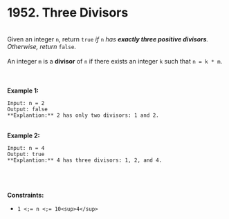 # 1952. Three Divisors

<br />Given an integer `n`, return `true`<em> if </em>`n`<em> has **exactly three positive divisors**. Otherwise, return </em>`false`.<br />
<br />An integer `m` is a **divisor** of `n` if there exists an integer `k` such that `n = k * m`.<br />
<br /> <br />
<br />**Example 1:**<br />
```
Input: n = 2
Output: false
**Explantion:** 2 has only two divisors: 1 and 2.
```
<br />**Example 2:**<br />
```
Input: n = 4
Output: true
**Explantion:** 4 has three divisors: 1, 2, and 4.
```
<br /> <br />
<br />**Constraints:**<br />

* `1 <;= n <;= 10<sup>4</sup>`